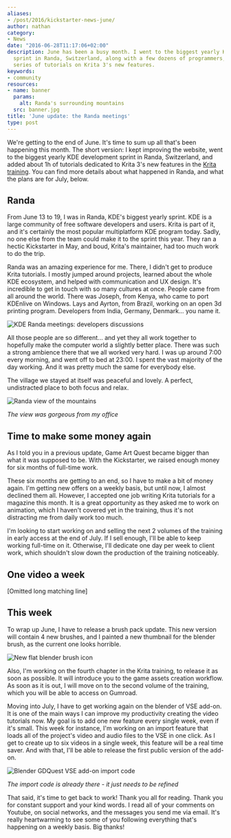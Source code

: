 ```yaml
---
aliases:
- /post/2016/kickstarter-news-june/
author: nathan
category:
- News
date: "2016-06-28T11:17:06+02:00"
description: June has been a busy month. I went to the biggest yearly KDE development
  sprint in Randa, Switzerland, along with a few dozens of programmers, and made a
  series of tutorials on Krita 3's new features.
keywords:
- community
resources:
- name: banner
  params:
    alt: Randa's surrounding mountains
  src: banner.jpg
title: 'June update: the Randa meetings'
type: post
---
```


We're getting to the end of June. It's time to sum up all that's been happening this month. The short version: I kept improving the website, went to the biggest yearly KDE development sprint in Randa, Switzerland, and added about 1h of tutorials dedicated to Krita 3's new features in the [Krita training](/tutorial/art/krita-tutorial-for-game-artists/). You can find more details about what happened in Randa, and what the plans are for July, below.

## Randa

From June 13 to 19, I was in Randa, KDE's biggest yearly sprint. KDE is a large community of free software developers and users. Krita is part of it, and it's certainly the most popular multiplatform KDE program today. Sadly, no one else from the team could make it to the sprint this year. They ran a hectic Kickstarter in May, and boud, Krita's maintainer, had too much work to do the trip.

Randa was an amazing experience for me. There, I didn't get to produce Krita tutorials. I mostly jumped around projects, learned about the whole KDE ecosystem, and helped with communication and UX design. It's incredible to get in touch with so many cultures at once. People came from all around the world. There was Joseph, from Kenya, who came to port KDEnlive on Windows. Lays and Ayrton, from Brazil, working on an open 3d printing program. Developers from India, Germany, Denmark... you name it.

![KDE Randa meetings: developers discussions](Randa-meetings-work-discussions.jpg)

All those people are so different... and yet they all work together to hopefully make the computer world a slightly better place. There was such a strong ambience there that we all worked very hard. I was up around 7:00 every morning, and went off to bed at 23:00. I spent the vast majority of the day working. And it was pretty much the same for everybody else.

The village we stayed at itself was peaceful and lovely. A perfect, undistracted place to both focus and relax.

![Randa view of the mountains](Randa-view-2.jpg)

_The view was gorgeous from my office_

## Time to make some money again

As I told you in a previous update, Game Art Quest became bigger than what it was supposed to be. With the Kickstarter, we raised enough money for six months of full-time work.

These six months are getting to an end, so I have to make a bit of money again. I'm getting new offers on a weekly basis, but until now, I almost declined them all. However, I accepted one job writing Krita tutorials for a magazine this month. It is a great opportunity as they asked me to work on animation, which I haven't covered yet in the training, thus it's not distracting me from daily work too much.

I'm looking to start working on and selling the next 2 volumes of the training in early access at the end of July. If I sell enough, I'll be able to keep working full-time on it. Otherwise, I'll dedicate one day per week to client work, which shouldn't slow down the production of the training noticeably.

## One video a week

[Omitted long matching line]

## This week

To wrap up June, I have to release a brush pack update. This new version will contain 4 new brushes, and I painted a new thumbnail for the blender brush, as the current one looks horrible.

![New flat blender brush icon](Flat-blender-brush.jpg)

Also, I'm working on the fourth chapter in the Krita training, to release it as soon as possible. It will introduce you to the game assets creation workflow. As soon as it is out, I will move on to the second volume of the training, which you will be able to access on Gumroad.

Moving into July, I have to get working again on the blender of VSE add-on. It is one of the main ways I can improve my productivity creating the video tutorials now. My goal is to add one new feature every single week, even if it's small. This week for instance, I'm working on an import feature that loads all of the project's video and audio files to the VSE in one click. As I get to create up to six videos in a single week, this feature will be a real time saver. And with that, I'll be able to release the first public version of the add-on.

![Blender GDQuest VSE add-on import code](blender-vse-add-on-code.png)

_The import code is already there - it just needs to be refined_

That said, it's time to get back to work! Thank you all for reading. Thank you for constant support and your kind words. I read all of your comments on Youtube, on social networks, and the messages you send me via email. It's really heartwarming to see some of you following everything that's happening on a weekly basis. Big thanks!
